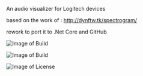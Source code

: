 An audio visualizer for Logitech devices

based on the work of : http://dynftw.tk/spectrogram/

rework to port it to .Net Core and GitHub

![Image of Build](https://img.shields.io/github/workflow/status/pesantsi/LogitechAudioVisualizer/Windows?label=Windows&style=for-the-badge)

<!--![Image of Build](https://img.shields.io/github/workflow/status/pesantsi/LogitechAudioVisualizer/Ubuntu?label=Ubuntu&style=for-the-badge)-->

![Image of Build](https://img.shields.io/github/downloads/pesantsi/LogitechAudioVisualizer/total?style=for-the-badge)

![Image of License](https://img.shields.io/github/license/pesantsi/LogitechAudioVisualizer?style=for-the-badge)

